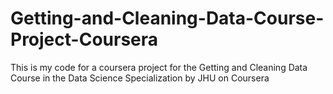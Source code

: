 # Getting-and-Cleaning-Data-Course-Project-Coursera
This is my code for a coursera project for the Getting and Cleaning Data Course in the Data Science Specialization by JHU on Coursera
